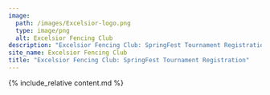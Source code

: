 ```yaml
---
image:
  path: /images/Excelsior-logo.png
  type: image/png
  alt: Excelsior Fencing Club
description: "Excelsior Fencing Club: SpringFest Tournament Registration"
site_name: Excelsior Fencing Club
title: "Excelsior Fencing Club: SpringFest Tournament Registration"
---
```


{% include_relative content.md %}
